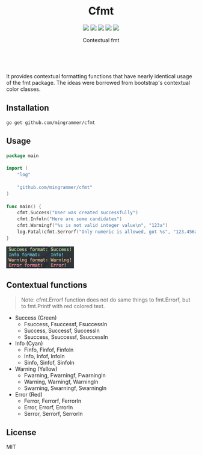 <br><br>

<h1 align="center">Cfmt</h1>

<p align="center">
  <a href="/LICENSE"><img src="https://img.shields.io/badge/license-MIT-blue.svg"/></a>
  <a href="https://goreportcard.com/report/github.com/mingrammer/cfmt"><img src="https://goreportcard.com/badge/github.com/mingrammer/cfmt"/></a>
  <a href="https://godoc.org/github.com/mingrammer/cfmt"><img src="https://godoc.org/github.com/mingrammer/cfmt?status.svg"/></a>
  <a href="https://travis-ci.org/mingrammer/cfmt"><img src="https://travis-ci.org/mingrammer/cfmt.svg?branch=master"/></a>
  <a href="https://codecov.io/gh/mingrammer/cfmt"><img src="https://codecov.io/gh/mingrammer/cfmt/branch/master/graph/badge.svg"/></a>
</p>

<p align="center"> Contextual fmt </p>

<br><br><br>

It provides contextual formatting functions that have nearly identical usage of the fmt package. The ideas were borrowed from bootstrap's contextual color classes.

## Installation

```
go get github.com/mingrammer/cfmt
```

## Usage

```go
package main

import (
	"log"

	"github.com/mingrammer/cfmt"
)

func main() {
	cfmt.Success("User was created successfully")
	cfmt.Infoln("Here are some candidates")
	cfmt.Warningf("%s is not valid integer value\n", "123a")
	log.Fatal(cfmt.Serrorf("Only numeric is allowed, got %s", "123.456a"))
}
```

![cfmt output](images/output.png)

## Contextual functions

> Note: cfmt.Errorf function does not do same things to fmt.Errorf, but to fmt.Printf with red colored text.

- Success (Green)
  - Fsuccess, Fsuccessf, Fsuccessln
  - Success, Successf, Successln
  - Ssuccess, Ssuccessf, Ssuccessln
- Info (Cyan)
  - Finfo, Finfof, Finfoln
  - Info, Infof, Infoln
  - Sinfo, Sinfof, Sinfoln
- Warning (Yellow)
  - Fwarning, Fwarningf, Fwarningln
  - Warning, Warningf, Warningln
  - Swarning, Swarningf, Swarningln
- Error (Red)
  - Ferror, Ferrorf, Ferrorln
  - Error, Errorf, Errorln
  - Serror, Serrorf, Serrorln

## License

MIT
